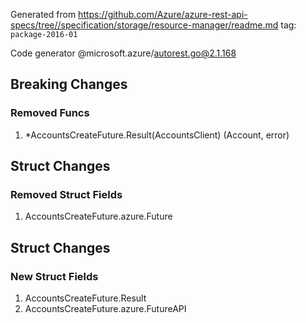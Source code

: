 Generated from https://github.com/Azure/azure-rest-api-specs/tree//specification/storage/resource-manager/readme.md tag: `package-2016-01`

Code generator @microsoft.azure/autorest.go@2.1.168

## Breaking Changes

### Removed Funcs

1. *AccountsCreateFuture.Result(AccountsClient) (Account, error)

## Struct Changes

### Removed Struct Fields

1. AccountsCreateFuture.azure.Future

## Struct Changes

### New Struct Fields

1. AccountsCreateFuture.Result
1. AccountsCreateFuture.azure.FutureAPI
